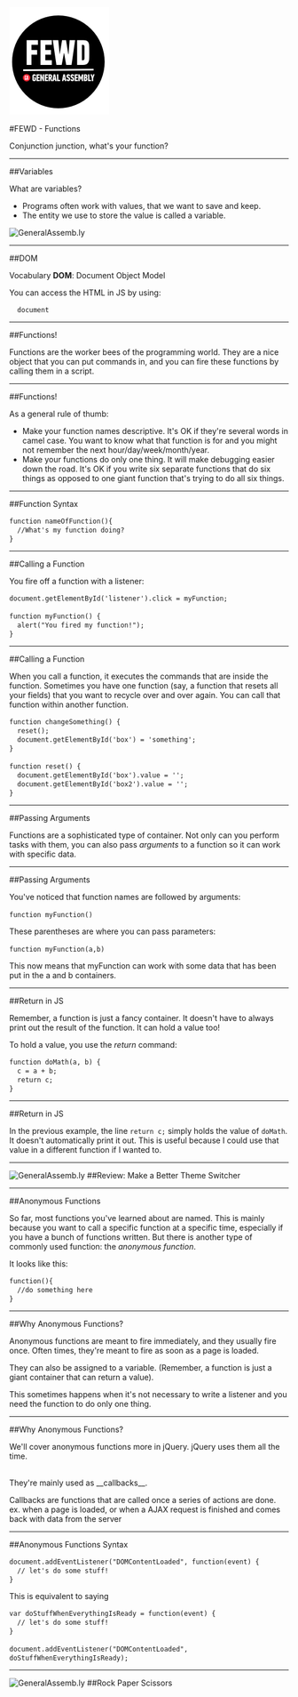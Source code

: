 ![GeneralAssemb.ly](../../img/icons/FEWD_Logo.png)

#FEWD - Functions


Conjunction junction, what's your function?

---

##Variables

What are variables?

* Programs often work with values, that we want to save and keep.
* The entity we use to store the value is called a variable.

![GeneralAssemb.ly](../img/var-syntax.png)

---

##DOM

Vocabulary __DOM__: Document Object Model

You can access the HTML in JS by using:
```
  document
```

---
##Functions!

Functions are the worker bees of the programming world. They are a nice object that you can put commands in, and you can fire these functions by calling them in a script.

---

##Functions!

As a general rule of thumb:

* Make your function names descriptive. It's OK if they're several words in camel case. You want to know what that function is for and you might not remember the next hour/day/week/month/year.
* Make your functions do only one thing. It will make debugging easier down the road. It's OK if you write six separate functions that do six things as opposed to one giant function that's trying to do all six things.

---

##Function Syntax

```
function nameOfFunction(){
  //What's my function doing?
}
```

---

##Calling a Function

You fire off a function with a listener:

```
document.getElementById('listener').click = myFunction;

function myFunction() {
  alert("You fired my function!");
}
```

---


##Calling a Function

When you call a function, it  executes the commands that are inside the function. Sometimes you have one function (say, a function that resets all your fields) that you want to recycle over and over again. You can call that function within another function.

```
function changeSomething() {
  reset();
  document.getElementById('box') = 'something';
}

function reset() {
  document.getElementById('box').value = '';
  document.getElementById('box2').value = '';
}
```

---

##Passing Arguments

Functions are a sophisticated type of container. Not only can you perform tasks with them, you can also pass *arguments* to a function so it can work with specific data.

---

##Passing Arguments

You've noticed that function names are followed by arguments:

```function myFunction()```

These parentheses are where you can pass parameters:

```function myFunction(a,b)```

This now means that myFunction can work with some data that has been put in the a and b containers.

---

##Return in JS

Remember, a function is just a fancy container. It doesn't have to always print out the result of the function. It can hold a value too!

To hold a value, you use the *return* command:

```
function doMath(a, b) {
  c = a + b;
  return c;
}
```

---

##Return in JS

In the previous example, the line   ```return c;``` simply holds the value of ```doMath```. It doesn't automatically print it out. This is useful because I could use that value in a different function if I wanted to.

---

![GeneralAssemb.ly](../img/icons/code_along.png)
##Review: Make a Better Theme Switcher

---

##Anonymous Functions

So far, most functions you've learned about are named. This is mainly because you want to call a specific function at a specific time, especially if you have a bunch of functions written. But there is another type of commonly used function: the *anonymous function*.

It looks like this:

```
function(){
  //do something here
}
```

---

##Why Anonymous Functions?

Anonymous functions are meant to fire immediately, and they usually fire once. Often times, they're meant to fire as soon as a page is loaded.

They can also be assigned to a variable. (Remember, a function is just a giant container that can return a value).

This sometimes happens when it's not necessary to write a listener and you need the function to do only one thing.

---

##Why Anonymous Functions?

We'll cover anonymous functions more in jQuery. jQuery uses them all the time.

<br>
They're mainly used as __callbacks__.

Callbacks are functions that are called once a series of actions are done. ex. when a page is loaded, or when a AJAX request is finished and comes back with data from the server

---

##Anonymous Functions Syntax

```
document.addEventListener("DOMContentLoaded", function(event) {
  // let's do some stuff!
}
```

This is equivalent to saying

```
var doStuffWhenEverythingIsReady = function(event) {
  // let's do some stuff!
}

document.addEventListener("DOMContentLoaded", doStuffWhenEverythingIsReady);
```

---

![GeneralAssemb.ly](../img/icons/exercise_icon_md.png)
##Rock Paper Scissors